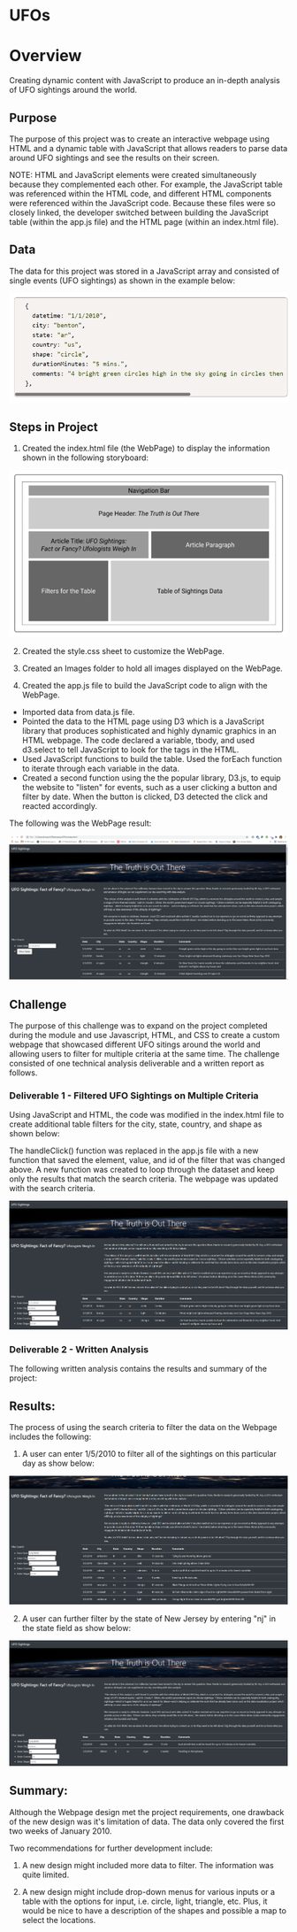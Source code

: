 # UFOs

# Overview
Creating dynamic content with JavaScript to produce an in-depth analysis of UFO sightings around the world.

## Purpose

The purpose of this project was to create an interactive webpage using HTML and a dynamic table with JavaScript that allows readers to parse data around UFO sightings and see the results on their screen. 

NOTE: HTML and JavaScript elements were created simultaneously because they complemented each other. For example, the JavaScript table was referenced within the HTML code, and different HTML components were referenced within the JavaScript code. Because these files were so closely linked, the developer switched between building the JavaScript table (within the app.js file) and the HTML page (within an index.html file). 

## Data

The data for this project was stored in a JavaScript array and consisted of single events (UFO sightings) as shown in the example below:

![Data_array_event.png](https://github.com/KimberlyCrawford/UFOs/blob/main/static/images/Data_array_event.png)

## Steps in Project

1) Created the index.html file (the WebPage) to display the information shown in the following storyboard:

![Storyboard.png](https://github.com/KimberlyCrawford/UFOs/blob/main/static/images/Storyboard.png)

2) Created the style.css sheet to customize the WebPage.

3) Created an Images folder to hold all images displayed on the WebPage.

4) Created the app.js file to build the JavaScript code to align with the WebPage. 

- Imported data from data.js file.
- Pointed the data to the HTML page using D3 which is a JavaScript library that produces sophisticated and highly dynamic graphics in an HTML webpage. The code declared a variable, tbody, and used d3.select to tell JavaScript to look for the <tbody> tags in the HTML.
- Used JavaScript functions to build the table. Used the forEach function to iterate through each variable in the data. 
- Created a second function using the the popular library, D3.js, to equip the website to "listen" for events, such as a user clicking a button and filter by date. When the button is clicked, D3 detected the click and reacted accordingly.

The following was the WebPage result:

![Table_filtered_by_date.png](https://github.com/KimberlyCrawford/UFOs/blob/main/static/images//Table_filtered_by_date.png)


## Challenge

The purpose of this challenge was to expand on the project completed during the module and use Javascript, HTML, and CSS to create a custom webpage that showcased different UFO sitings around the world and allowing users to filter for multiple criteria at the same time. The challenge consisted of one technical analysis deliverable and a written report as follows.

### Deliverable 1 - Filtered UFO Sightings on Multiple Criteria

Using JavaScript and HTML, the code was modified in the index.html file to create additional table filters for the city, state, country, and shape as shown below:

The handleClick() function was replaced in the app.js file with a new function that saved the element, value, and id of the filter that was changed above. A new function was created to loop through the dataset and keep only the results that match the search criteria. The webpage was updated with the search criteria.

![Table_filtered_multiple.png](https://github.com/KimberlyCrawford/UFOs/blob/main/static/images//Table_filtered_multiple.png)

### Deliverable 2 - Written Analysis

The following written analysis contains the results and summary of the project:

## Results: 

The process of using the search criteria to filter the data on the Webpage includes the following:

1) A user can enter 1/5/2010 to filter all of the sightings on this particular day as show below:

![Table_filtered_by_01052010.png](https://github.com/KimberlyCrawford/UFOs/blob/main/static/images//Table_filtered_by_01052010.png)

2) A user can further filter by the state of New Jersey by entering "nj" in the state field as show below:

![Table_filtered_by_nj.png](https://github.com/KimberlyCrawford/UFOs/blob/main/static/images//Table_filtered_by_nj.png)

## Summary: 

Although the Webpage design met the project requirements, one drawback of the new design was it's limitation of data. The data only covered the first two weeks of January 2010.

Two recommendations for further development include:

1) A new design might included more data to filter. The information was quite limited.

2) A new design might include drop-down menus for various inputs or a table with the options for input, i.e. circle, light, triangle, etc. Plus, it would be nice to have a description of the shapes and possible a map to select the locations.
